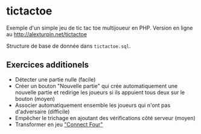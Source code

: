 tictactoe
=========

Exemple d'un simple jeu de tic tac toe multijoueur en PHP. Version en ligne au http://alexturpin.net/tictactoe

Structure de base de donnée dans `tictactoe.sql`.

Exercices additionels
---------------------

* Détecter une partie nulle (facile)
* Créer un bouton "Nouvelle partie" qui crée automatiquement une nouvelle partie et redirige les joueurs si ils appuient tous deux sur le bouton (moyen)
* Associer automatiquement ensemble les joueurs qui n'ont pas d'adversaire (difficile)
* Empêcher le trichage en ajoutant des vérifications côté serveur (moyen)
* Transformer en jeu ["Connect Four"](http://cdn.bleacherreport.net/images_root/article/media_slots/photos/000/741/097/connect-four_original.jpg?1361841050)
